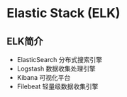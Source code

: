 # Elastic Stack (ELK)

## ELK简介
- ElasticSearch 分布式搜索引擎
- Logstash 数据收集处理引擎
- Kibana 可视化平台
- Filebeat 轻量级数据收集引擎
